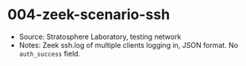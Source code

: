 # 004-zeek-scenario-ssh

- Source: Stratosphere Laboratory, testing network
- Notes: Zeek ssh.log of multiple clients logging in, JSON format. No `auth_success` field.
